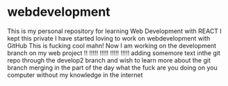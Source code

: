 # webdevelopment
This is my personal repository for learning Web Development with REACT
I kept this private 
I have started loving to work on webdevelopment with GitHub
This is fucking cool mahn!
Now I am working on the development branch on my web project !!
!!!!!
!!!!!
!!!!!
!!!!!
adding somemore text inthe git repo through the develop2 branch and 
wish to learn more about the git branch merging in the part of the day
what the fuck are you doing on you computer without my knowledge in the internet


